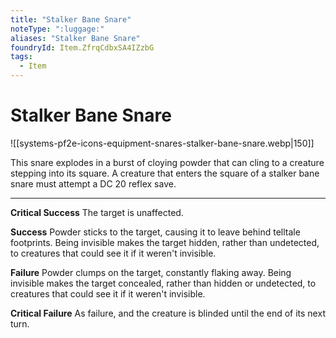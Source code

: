 ```yaml
---
title: "Stalker Bane Snare"
noteType: ":luggage:"
aliases: "Stalker Bane Snare"
foundryId: Item.ZfrqCdbxSA4IZzbG
tags:
  - Item
---
```


# Stalker Bane Snare
![[systems-pf2e-icons-equipment-snares-stalker-bane-snare.webp|150]]

This snare explodes in a burst of cloying powder that can cling to a creature stepping into its square. A creature that enters the square of a stalker bane snare must attempt a DC 20 reflex save.

* * *

**Critical Success** The target is unaffected.

**Success** Powder sticks to the target, causing it to leave behind telltale footprints. Being invisible makes the target hidden, rather than undetected, to creatures that could see it if it weren't invisible.

**Failure** Powder clumps on the target, constantly flaking away. Being invisible makes the target concealed, rather than hidden or undetected, to creatures that could see it if it weren't invisible.

**Critical Failure** As failure, and the creature is blinded until the end of its next turn.
